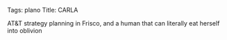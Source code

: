 Tags: plano
Title: CARLA
  
AT&T strategy planning in Frisco, and a human that can literally eat herself into oblivion  

